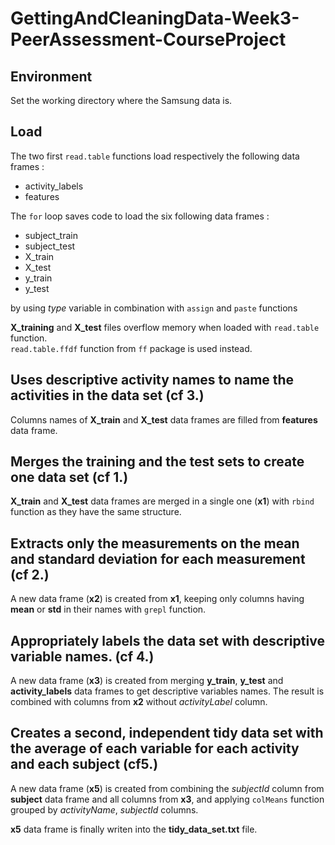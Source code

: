 GettingAndCleaningData-Week3-PeerAssessment-CourseProject
=========================================================
## Environment
Set the working directory where the Samsung data is.
## Load
The two first `read.table` functions load respectively the following data frames :
* activity_labels
* features

The `for` loop saves code to load the six following data frames :
* subject_train
* subject_test
* X_train
* X_test
* y_train
* y_test

by using *type* variable in combination with `assign` and `paste` functions

**X_training** and **X_test** files overflow memory when loaded with `read.table`
function.<br>
`read.table.ffdf` function from `ff` package is used instead. 

## Uses descriptive activity names to name the activities in the data set (cf 3.)
Columns names of **X_train** and **X_test** data frames are filled from 
**features** data frame.

## Merges the training and the test sets to create one data set (cf 1.)
**X_train** and **X_test** data frames are merged in a single one (**x1**) with 
`rbind` function as they have the same structure.

## Extracts only the measurements on the mean and standard deviation for each measurement (cf 2.)
A new data frame (**x2**) is created from **x1**, keeping only columns having 
**mean** or **std** in their names with `grepl` function.

## Appropriately labels the data set with descriptive variable names. (cf 4.)
A new data frame (**x3**) is created from merging **y_train**, **y_test** and 
**activity_labels** data frames to get descriptive variables names. The result is
combined with columns from **x2** without *activityLabel* column.

## Creates a second, independent tidy data set with the average of each variable for each activity and each subject (cf5.)
A new data frame (**x5**) is created from combining the *subjectId* column from 
**subject** data frame and all columns from **x3**, and applying `colMeans` 
function grouped by *activityName*, *subjectId* columns.

**x5** data frame is finally writen into the **tidy_data_set.txt** file.